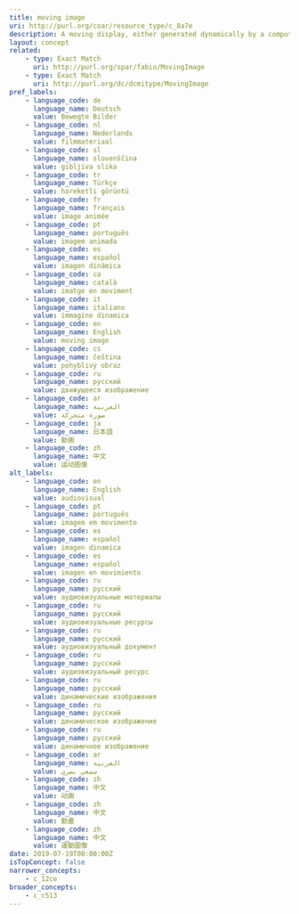 ```yaml
---
title: moving image
uri: http://purl.org/coar/resource_type/c_8a7e
description: A moving display, either generated dynamically by a computer program or formed from a series of pre-recorded still images imparting an impression of motion when shown in succession. (adapted from fabio)
layout: concept
related:
    - type: Exact Match
      uri: http://purl.org/spar/fabio/MovingImage
    - type: Exact Match
      uri: http://purl.org/dc/dcmitype/MovingImage
pref_labels:
    - language_code: de
      language_name: Deutsch
      value: Bewegte Bilder
    - language_code: nl
      language_name: Nederlands
      value: filmmateriaal
    - language_code: sl
      language_name: slovenščina
      value: gibljiva slika
    - language_code: tr
      language_name: Türkçe
      value: hareketli görüntü
    - language_code: fr
      language_name: français
      value: image animée
    - language_code: pt
      language_name: português
      value: imagem animada
    - language_code: es
      language_name: español
      value: imagen dinámica
    - language_code: ca
      language_name: català
      value: imatge en moviment
    - language_code: it
      language_name: italiano
      value: immagine dinamica
    - language_code: en
      language_name: English
      value: moving image
    - language_code: cs
      language_name: čeština
      value: pohyblivý obraz
    - language_code: ru
      language_name: русский
      value: движущееся изображение
    - language_code: ar
      language_name: العربية
      value: صورة متحركة
    - language_code: ja
      language_name: 日本語
      value: 動画
    - language_code: zh
      language_name: 中文
      value: 运动图像
alt_labels:
    - language_code: en
      language_name: English
      value: audiovisual
    - language_code: pt
      language_name: português
      value: imagem em movimento
    - language_code: es
      language_name: español
      value: imagen dinamica
    - language_code: es
      language_name: español
      value: imagen en movimiento
    - language_code: ru
      language_name: русский
      value: аудиовизуальные материалы
    - language_code: ru
      language_name: русский
      value: аудиовизуальные ресурсы
    - language_code: ru
      language_name: русский
      value: аудиовизуальный документ
    - language_code: ru
      language_name: русский
      value: аудиовизуальный ресурс
    - language_code: ru
      language_name: русский
      value: динамические изображения
    - language_code: ru
      language_name: русский
      value: динамическое изображение
    - language_code: ru
      language_name: русский
      value: динамичное изображение
    - language_code: ar
      language_name: العربية
      value: سمعي بصري
    - language_code: zh
      language_name: 中文
      value: 动画
    - language_code: zh
      language_name: 中文
      value: 動畫
    - language_code: zh
      language_name: 中文
      value: 運動圖像
date: 2019-07-19T00:00:00Z
isTopConcept: false
narrower_concepts:
    - c_12ce
broader_concepts:
    - c_c513
---
```


